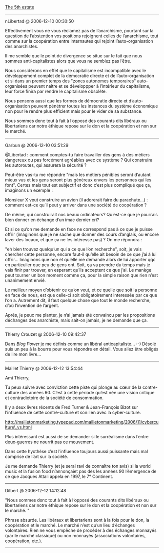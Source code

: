 [The 5th estate](../../../2006/12/the-5th-estate.md)

---
nLibertad @ 2006-12-10 00:30:50

Effectivement vous ne vous réclamez pas de l’anarchisme, pourtant sur la question de l’abstention vos positions rejoignent celles de l’anarchisme, tout comme sur la coopération entre internautes qui rejoint l’auto-organisation des anarchistes.

Il me semble que le point de divergence se situe sur le fait que nous sommes anti-capitalistes alors que vous ne semblez pas l’être.

Nous considérons en effet que le capitalisme est incompatible avec le développement complet de la démocratie directe et de l’auto-organisation et si dans un premier temps des "zones autonomes temporaires" auto-organisées peuvent naitre et se développper à l’intérieur du capitalisme, leur force finira par rendre le capitalisme obsolète. 

Nous pensons aussi que les formes de démocratie directe et d’auto-organisation peuvent pénétrer toutes les instances du système économique non pour le rendre plus efficient mais pour le vider de sa substance.

Nous sommes donc tout à fait à l’opposé des courants dits libéraux ou libertariens car notre éthique repose sur le don et la coopération et non sur le marché.

---

Garbun @ 2006-12-10 03:51:29

@Libertad : comment comptes-tu faire travailler des gens à des métiers dangereux ou pas forcément agréables avec ce système ? Qui construira les autoroutes, qui assurera la sécurité ?

Peut-être vas-tu me répondre "mais les métiers pénibles seront d’autant mieux vus et les gens seront plus généreux envers les personnes qui les font". Certes mais tout est subjectif et donc c’est plus compliqué que ça, imaginons un exemple :

Monsieur X veut construire un avion (il adorerait faire du parachute...) : comment est-ce qu’il peut y arriver dans une société de coopération ?

De même, qui construirait nos beaux ordinateurs? Qu’est-ce que je pourrais bien donner en échange d’un imac dernier cri?

Et si ce qu’on me demande en face ne correspond pas à ce que je puisse offrir (imaginons que je ne sache que donner des cours d’anglais, ou encore laver des locaux, et que ça ne les intéresse pas) ? On me répondra :

"eh bien trouvez quelqu’un qui a ce que l’on recherche", soit, je vais chercher cette personne, encore faut-il qu’elle ait besoin de ce que j’ai à lui offrir... Imaginons que non et qu’elle me demande alors de lui apporter qqc en particulier que peu de gens ont. Soit, ça va prendre du temps mais je vais finir par trouver, en esperant qu’ils acceptent ce que j’ai. Le manège peut tourner un bon moment comme ça, pour la simple raison que rien n’est unanimement envié.

Le meilleur moyen d’obtenir ce qu’on veut, et ce quelle que soit la personne en face de nous, est que celle-ci soit obligatoirement interessée par ce que l’on a. Autrement dit, il faut quelque chose que tout le monde recherche, d’où l’invention de l’argent.

Après, je peux me planter, je n’ai jamais été convaincu par les propositions déchanges des anarchiste, mais sait-on jamais, je ne demande que ça.

---

Thierry Crouzet @ 2006-12-10 09:42:37

Dans *Blog Power* je me définis comme un libéral anticapitaliste... :-) Désolé suis un peu à la bourre pour vous répondre en détail. Vous allez être obligés de lire mon livre...

---

Maillet Thierry @ 2006-12-12 13:54:44

Ami Thierry,

Tu peux suivre avec conviction cette piste qui plonge au cœur de la contre-culture des années 60. C’est à cette période qu’est née une vision critique et contradictoire de la société de consommation. 

Il y a deux livres récents de Fred Turner & Jean-François Bizot sur l’influence de cette contre-culture et son lien avec la cyber-culture. 

http://mailletonmarketing.typepad.com/mailletonmarketing/2006/11/cyberculture\_vs.html

Plus intéressant est aussi de se demander si le surréalisme dans l’entre deux-guerres ne nourrit pas ce mouvement.

Dans cette hyothèse c’est l’influence toujours aussi puissante mais mal comprise de l’art sur la société.

Je me demande Thierry (et je serai ravi de connaître ton avis) si la world music et la fusion food n’annonçaiet pas dès les années 90 l’émergence de ce que Jacques Attali appela en 1997, le 7° Continent.

---

Dilbert @ 2006-12-12 14:12:48

"Nous sommes donc tout à fait à l’opposé des courants dits libéraux ou libertariens car notre éthique repose sur le don et la coopération et non sur le marché. "

Phrase absurde. Les libéraux et libertariens sont à la fois pour le don, la coopération et le marché. Le marché n’est qu’un lieu d’échanges volontaires. Rien ne vous empêche de procéder à des échanges monnayés (par le marché classique) ou non monnayés (associations volontaires, coopération, etc.).

---


